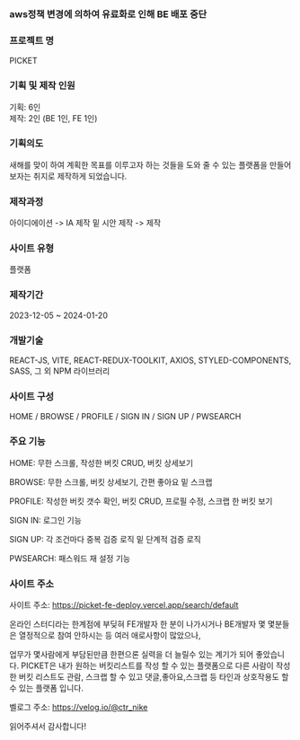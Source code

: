 ### aws정책 변경에 의하여 유료화로 인해 BE 배포 중단  

### 프로젝트 명 
PICKET 

### 기획 및 제작 인원 
기획: 6인 <br/>
제작: 2인 (BE 1인, FE 1인)

### 기획의도
새해를 맞이 하여 계획한 목표를 이루고자 하는 것들을 도와 줄 수 있는 플랫폼을 만들어 보자는  취지로 제작하게 되었습니다.

### 제작과정
아이디에이션 -> IA 제작 밑 시안 제작 -> 제작

### 사이트 유형
플랫폼

### 제작기간
2023-12-05 ~ 2024-01-20

### 개발기술
REACT-JS, VITE, REACT-REDUX-TOOLKIT, AXIOS, STYLED-COMPONENTS, SASS, 그 외 NPM 라이브러리

### 사이트 구성
HOME / BROWSE / PROFILE / SIGN IN / SIGN UP / PWSEARCH

### 주요 기능
HOME: 무한 스크롤, 작성한 버킷 CRUD, 버킷 상세보기 <br />

BROWSE: 무한 스크롤, 버킷 상세보기, 간편 좋아요 밑 스크랩 <br />

PROFILE: 작성한 버킷 갯수 확인, 버킷 CRUD, 프로필 수정, 스크랩 한 버킷 보기 <br />

SIGN IN: 로그인 기능 <br />

SIGN UP: 각 조건마다 중복 검증 로직 밑 단계적 검증 로직 <br />

PWSEARCH: 패스워드 재 설정 기능 <br />

### 사이트 주소

사이트 주소: https://picket-fe-deploy.vercel.app/search/default

온라인 스터디라는 한계점에 부딪혀 FE개발자 한 분이 나가시거나 BE개발자 몇 몇분들은 열정적으로 참여 안하시는 등 여러 애로사항이 많았으나, <Br />

업무가 몇사람에게 부담된만큼 한편으론 실력을 더 늘릴수 있는 계기가 되어 좋았습니다. PICKET은 내가 원하는 버킷리스트를 작성 할 수 있는 플랫폼으로 다른 사람이 작성한 버킷 리스트도 관람, 스크랩 할 수 있고 댓글,좋아요,스크랩 등 타인과 상호작용도 할 수 있는 플랫폼 입니다.

벨로그 주소: https://velog.io/@ctr_nike

읽어주셔서 감사합니다!
